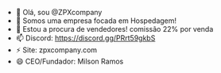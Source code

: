- 👋 Olá, sou @ZPXcompany
- 🌱 Somos uma empresa focada em Hospedagem!
- 💞️ Estou a procura de vendedores! comissão 22% por venda
- 📫 Discord: https://discord.gg/PRrt59gkbS
- ⚡ Site: zpxcompany.com
- 😄 CEO/Fundador: Milson Ramos

<!--- ZPXcompany/ZPXcompany é um ✨ repositório especial ✨ porque seu 'README.md' (este arquivo) aparece em seu perfil do GitHub. Você pode clicar no link Visualizar para ver suas alterações. --->
